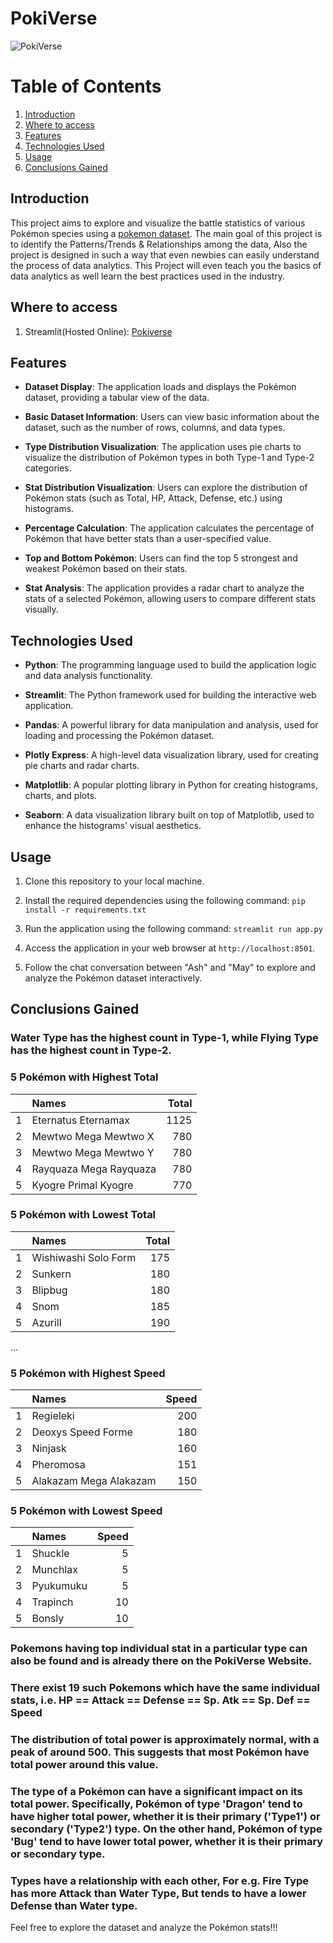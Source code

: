 # PokiVerse
![PokiVerse](https://i.ibb.co/4g9vGt2/Poki-Verse.png)

# Table of Contents
1. [Introduction](#introduction)
2. [Where to access](#where-to-access)
3. [Features](#features)
4. [Technologies Used](#technologies-used)
5. [Usage](#usage)
6. [Conclusions Gained](#conclusions-gained)

## Introduction
This project aims to explore and visualize the battle statistics of various Pokémon species using a [pokemon dataset](https://www.kaggle.com/datasets/rohanpatil63/pokemon-dataset). The main goal of this project is to identify the Patterns/Trends & Relationships among the data, Also the project is designed in such a way that even newbies can easily understand the process of data analytics. This Project will even teach you the basics of data analytics as well learn the best practices used in the industry.

## Where to access
1. Streamlit(Hosted Online): [Pokiverse](https://pokiverse.streamlit.app/)

## Features

- **Dataset Display**: The application loads and displays the Pokémon dataset, providing a tabular view of the data.

- **Basic Dataset Information**: Users can view basic information about the dataset, such as the number of rows, columns, and data types.

- **Type Distribution Visualization**: The application uses pie charts to visualize the distribution of Pokémon types in both Type-1 and Type-2 categories.

- **Stat Distribution Visualization**: Users can explore the distribution of Pokémon stats (such as Total, HP, Attack, Defense, etc.) using histograms.

- **Percentage Calculation**: The application calculates the percentage of Pokémon that have better stats than a user-specified value.

- **Top and Bottom Pokémon**: Users can find the top 5 strongest and weakest Pokémon based on their stats.

- **Stat Analysis**: The application provides a radar chart to analyze the stats of a selected Pokémon, allowing users to compare different stats visually.

## Technologies Used

- **Python**: The programming language used to build the application logic and data analysis functionality.

- **Streamlit**: The Python framework used for building the interactive web application.

- **Pandas**: A powerful library for data manipulation and analysis, used for loading and processing the Pokémon dataset.

- **Plotly Express**: A high-level data visualization library, used for creating pie charts and radar charts.

- **Matplotlib**: A popular plotting library in Python for creating histograms, charts, and plots.

- **Seaborn**: A data visualization library built on top of Matplotlib, used to enhance the histograms' visual aesthetics.

## Usage

1. Clone this repository to your local machine.

2. Install the required dependencies using the following command: `pip install -r requirements.txt`

3. Run the application using the following command: `streamlit run app.py`

4. Access the application in your web browser at `http://localhost:8501`.

5. Follow the chat conversation between "Ash" and "May" to explore and analyze the Pokémon dataset interactively.

## Conclusions Gained

### Water Type has the highest count in Type-1, while Flying Type has the highest count in Type-2.

### 5 Pokémon with Highest Total
|    | Names                    | Total |
|---:|:-------------------------|------:|
| 1  | Eternatus Eternamax      |  1125 |
| 2  | Mewtwo Mega Mewtwo X     |  780  |
| 3  | Mewtwo Mega Mewtwo Y     |  780  |
| 4  | Rayquaza Mega Rayquaza   |  780  |
| 5  | Kyogre Primal Kyogre     |  770  |

### 5 Pokémon with Lowest Total
|    | Names                    | Total |
|---:|:-------------------------|------:|
| 1  | Wishiwashi Solo Form     |  175  |
| 2  | Sunkern                  |  180  |
| 3  | Blipbug                  |  180  |
| 4  | Snom                     |  185  |
| 5  | Azurill                  |  190  |

...

### 5 Pokémon with Highest Speed
|    | Names                    | Speed |
|---:|:-------------------------|------:|
| 1  | Regieleki                |  200  |
| 2  | Deoxys Speed Forme       |  180  |
| 3  | Ninjask                  |  160  |
| 4  | Pheromosa                |  151  |
| 5  | Alakazam Mega Alakazam   |  150  |

### 5 Pokémon with Lowest Speed
|    | Names                    | Speed |
|---:|:-------------------------|------:|
| 1  | Shuckle                  |   5   |
| 2  | Munchlax                 |   5   |
| 3  | Pyukumuku                |   5   |
| 4  | Trapinch                 |  10   |
| 5  | Bonsly                   |  10   |

### Pokemons having top individual stat in a particular type can also be found and is already there on the PokiVerse Website.

### There exist 19 such Pokemons which have the same individual stats, i.e. HP == Attack == Defense == Sp. Atk == Sp. Def == Speed

### The distribution of total power is approximately normal, with a peak of around 500. This suggests that most Pokémon have total power around this value.

### The type of a Pokémon can have a significant impact on its total power. Specifically, Pokémon of type 'Dragon' tend to have higher total power, whether it is their primary ('Type1') or secondary ('Type2') type. On the other hand, Pokémon of type 'Bug' tend to have lower total power, whether it is their primary or secondary type.

### Types have a relationship with each other, For e.g. Fire Type has more Attack than Water Type, But tends to have a lower Defense than Water type.

Feel free to explore the dataset and analyze the Pokémon stats!!!
